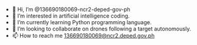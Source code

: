 - 👋 Hi, I’m @136690180069-ncr2-deped-gov-ph
- 👀 I’m interested in artificial intelligence coding.
- 🌱 I’m currently learning Python programming language.
- 💞️ I’m looking to collaborate on drones following a target autonomously.
- 📫 How to reach me 136690180069@ncr2.deped.gov.ph

<!---
136690180069-ncr2-deped-gov-ph/136690180069-ncr2-deped-gov-ph is a ✨ special ✨ repository because its `README.md` (this file) appears on your GitHub profile.
You can click the Preview link to take a look at your changes.
--->
